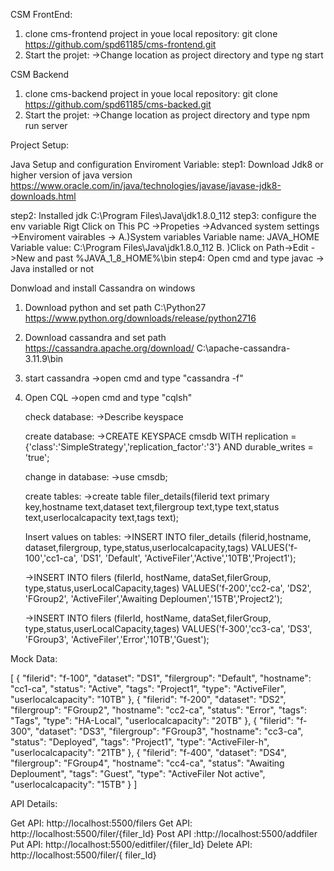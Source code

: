 CSM FrontEnd:
1. clone cms-frontend project in youe local repository:
		git clone https://github.com/spd61185/cms-frontend.git
2. Start the projet:
			->Change location as project directory and type 
				ng start
				
CSM Backend
1. clone cms-backend project in youe local repository:
		git clone https://github.com/spd61185/cms-backed.git
2. Start the projet:
			->Change location as project directory and type 
				npm run server		
		


Project Setup:

Java Setup and configuration Enviroment Variable:
step1: Download Jdk8 or higher version of java version
		https://www.oracle.com/in/java/technologies/javase/javase-jdk8-downloads.html
		
step2: Installed jdk
		C:\Program Files\Java\jdk1.8.0_112
step3: configure the env variable
		Rigt Click on This PC ->Propeties ->Advanced system settings ->Enviroment vairables ->
		A.)System variables
			Variable name: JAVA_HOME
			Variable value: C:\Program Files\Java\jdk1.8.0_112
		B. )Click on Path->Edit ->New and past 
			%JAVA_1_8_HOME%\bin
step4: Open cmd and type javac -> Java installed or not		


	
Donwload and install Cassandra on windows
1. Download python and set path
	C:\Python27
    https://www.python.org/downloads/release/python2716

2. Download cassandra and set path
	https://cassandra.apache.org/download/
	C:\apache-cassandra-3.11.9\bin
3. start cassandra
	->open cmd and type "cassandra -f"
4. Open CQL
	->open cmd and type "cqlsh"
	
	check database:
	->Describe keyspace
	
	create database:
	->CREATE KEYSPACE cmsdb WITH replication = {'class':'SimpleStrategy','replication_factor':'3'} AND durable_writes = 'true';
	
	change in database:
	->use cmsdb;
	
	create tables:
	->create table filer_details(filerid text primary key,hostname text,dataset text,filergroup text,type text,status text,userlocalcapacity text,tags text);
	
	Insert values on tables:
	->INSERT INTO filer_details (filerid,hostname, dataset,filergroup, type,status,userlocalcapacity,tags) VALUES('f-100','cc1-ca', 'DS1', 'Default', 'ActiveFiler','Active','10TB','Project1');
	
	->INSERT INTO filers (filerId, hostName, dataSet,filerGroup, type,status,userLocalCapacity,tages) VALUES('f-200','cc2-ca', 'DS2', 'FGroup2', 'ActiveFiler','Awaiting Deploumen','15TB','Project2');
	
    ->INSERT INTO filers (filerId, hostName, dataSet,filerGroup, type,status,userLocalCapacity,tages) VALUES('f-300','cc3-ca', 'DS3', 'FGroup3', 'ActiveFiler','Error','10TB','Guest');
			

Mock Data:

[
	{
	"filerid": "f-100",
	"dataset": "DS1",
	"filergroup": "Default",
	"hostname": "cc1-ca",
	"status": "Active",
	"tags": "Project1",
	"type": "ActiveFiler",
	"userlocalcapacity": "10TB"
	},
	{
	"filerid": "f-200",
	"dataset": "DS2",
	"filergroup": "FGroup2",
	"hostname": "cc2-ca",
	"status": "Error",
	"tags": "Tags",
	"type": "HA-Local",
	"userlocalcapacity": "20TB"
	},
	{
	"filerid": "f-300",
	"dataset": "DS3",
	"filergroup": "FGroup3",
	"hostname": "cc3-ca",
	"status": "Deployed",
	"tags": "Project1",
	"type": "ActiveFiler-h",
	"userlocalcapacity": "21TB"
	},
	{
	"filerid": "f-400",
	"dataset": "DS4",
	"filergroup": "FGroup4",
	"hostname": "cc4-ca",
	"status": "Awaiting Deploument",
	"tags": "Guest",
	"type": "ActiveFiler Not active",
	"userlocalcapacity": "15TB"
	}
]

API Details:

Get API: http://localhost:5500/filers
Get API: http://localhost:5500/filer/{filer_Id}
Post API :http://localhost:5500/addfiler
Put API: http://localhost:5500/editfiler/{filer_Id}
Delete API: http://localhost:5500/filer/{ filer_Id}


	


		

